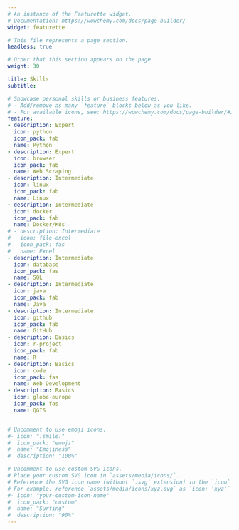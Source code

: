 ```yaml
---
# An instance of the Featurette widget.
# Documentation: https://wowchemy.com/docs/page-builder/
widget: featurette

# This file represents a page section.
headless: true

# Order that this section appears on the page.
weight: 30

title: Skills
subtitle:

# Showcase personal skills or business features.
# - Add/remove as many `feature` blocks below as you like.
# - For available icons, see: https://wowchemy.com/docs/page-builder/#icons
feature:
- description: Expert
  icon: python
  icon_pack: fab
  name: Python
- description: Expert
  icon: browser
  icon_pack: fab
  name: Web Scraping
- description: Intermediate
  icon: linux
  icon_pack: fab
  name: Linux
- description: Intermediate
  icon: docker
  icon_pack: fab
  name: Docker/K8s
# - description: Intermediate
#   icon: file-excel
#   icon_pack: fas
#   name: Excel
- description: Intermediate
  icon: database
  icon_pack: fas
  name: SQL
- description: Intermediate
  icon: java
  icon_pack: fab
  name: Java
- description: Intermediate
  icon: github
  icon_pack: fab
  name: GitHub
- description: Basics
  icon: r-project
  icon_pack: fab
  name: R
- description: Basics
  icon: code
  icon_pack: fas
  name: Web Development
- description: Basics
  icon: globe-europe
  icon_pack: fas
  name: QGIS


# Uncomment to use emoji icons.
#- icon: ":smile:"
#  icon_pack: "emoji"
#  name: "Emojiness"
#  description: "100%"  

# Uncomment to use custom SVG icons.
# Place your custom SVG icon in `assets/media/icons/`.
# Reference the SVG icon name (without `.svg` extension) in the `icon` field.
# For example, reference `assets/media/icons/xyz.svg` as `icon: 'xyz'`
#- icon: "your-custom-icon-name"
#  icon_pack: "custom"
#  name: "Surfing"
#  description: "90%"
---
```

